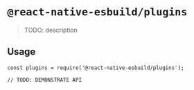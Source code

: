 # `@react-native-esbuild/plugins`

> TODO: description

## Usage

```
const plugins = require('@react-native-esbuild/plugins');

// TODO: DEMONSTRATE API
```
